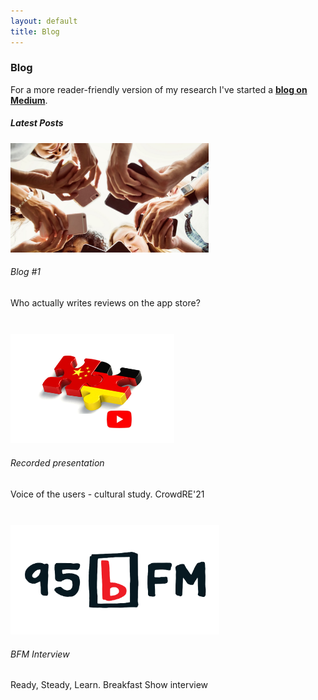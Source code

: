 ```yaml
---
layout: default
title: Blog
---
```

<div class="container-fluid">
  <div class="mb-4"> 
  <h3 class="text-primary">Blog</h3>
  For a more reader-friendly version of my research I've started a <a href="https://medium.com/@james-tizard" target="_blank" style="font-weight:bold">blog on Medium</a>.
  </div>

  <h5 class="text-primary">Latest Posts</h5>


  <div class="row" >
  <div class="col-lg-3 col-md-5 col-sm-4 mt-4 mb-5">
    <div class="card bg-primary text-white bg-info" >
    <img class="card-img-top" src="imgs\blog_image_1.png" style="height:175px;" alt="Card image cap">
    <div class="card-body" style="height:108px;">
    <h6 class="card-title">Blog #1 </h6>
    <!-- <p class="card-text">Who actually writes reviews on the app store?</p> -->
    Who actually writes reviews on the app store?
    <a href="https://medium.com/@james-tizard/who-actually-writes-reviews-on-the-app-store-and-software-forums-d5a492be3fc0" target="_blank"  class="stretched-link"></a>
      <!-- <h5 class="card-title">Card title</h5> -->
      <!-- <a href="https://medium.com/@james-tizard/who-actually-writes-reviews-on-the-app-store-and-software-forums-d5a492be3fc0" target="_blank" style="font-weight:bold">Who actually writes reviews on the app store?</a> -->
      <!-- <a href="#" class="btn btn-primary">Go somewhere</a> -->
    </div>
    </div>
  </div>
  
   <div class="col-lg-3 col-md-5 col-sm-4 mt-4 mb-5">  
    <div class="bg-primary text-white bg-info card">
    
  <!-- <iframe class="card-img-top" height="195" 
  src="https://www.youtube.com/embed/bUBfTSyIDX8">
  </iframe> -->
<img class="card-img-top" src="imgs\cultural presentation.PNG" alt="Card image cap" style="height:175px;">
  <div class="card-body" style="height:108px;">
  <h6 class="card-title"> Recorded presentation   </h6>
     Voice of the users - cultural study. CrowdRE'21
     <a href="https://www.youtube.com/embed/bUBfTSyIDX8" target="_blank"  class="stretched-link"></a>
  </div>
</div>
</div>

  <div class="col-lg-3 col-md-5 col-sm-4 mt-4 mb-5">  
    <div class="bg-primary text-white bg-info card">
    <a href="https://95bfm.com/bcast/ready-steady-learn-w-james-tizard-november-17-2020" target="_blank"><img class="card-img-top" src="imgs\95bFM.png" alt="Card image cap" style="height:175px;"></a>
  <div class="card-body" style="height:108px;">
  <div class="mb-2">
  <h6 class="card-title"> BFM Interview   </h6>
  
  Ready, Steady, Learn. Breakfast Show interview
  </div>
  
  <!-- <audio id="bcast--23897" style="width: 100%;" controls="controls" controlsList="download" preload="metadata" src="https://95bfm.com/sites/default/files/171120_Ready_Steady_Learn.mp3"></audio> -->
  
  </div>
</div>
</div>




  </div>
</div>




 <!-- <h3>Ready, Steady, Learn w/ James Tizard: November 17, 2020</h3><span class="file"><img class="file-icon" alt="" title="audio/mpeg" src="/modules/file/icons/audio-x-generic.png" /> <a href="https://95bfm.com/sites/default/files/171120_Ready_Steady_Learn.mp3" type="audio/mpeg; length=55539102">Ready, Steady, Learn w/ James Tizard: November 17, 2020</a> <span class="meta"><span class="file--file-type">Ready, Steady, Learn w/ James Tizard: November 17, 2020</span>, <span class="file--file-size">52.97 MB</span></span></span><div class="field field-name-field-broadcast-date"><span class="date-display-single" property="dc:date" datatype="xsd:dateTime" content="2020-11-17T00:00:00+13:00">Tuesday, November 17, 2020</span></div><div class="field field-name-field-file-description"><p>University of Auckland, James Tizard, who is a PhD student in software engineering dials into the Breakfast Show this morning to teach up about apps, who uses them and who reviews them.&nbsp;</p></div><div class="field field-name-play-file has-margin-top-half"><audio id="bcast--23897" controls="controls" controlsList="nodownload" preload="metadata" src="https://95bfm.com/sites/default/files/171120_Ready_Steady_Learn.mp3">&nbsp;</audio></div><a href="/bcasts/" class="group-link field-group-link"><div class="field field-name-field-term-bcast"><div  class="ds-1col taxonomy-term vocabulary-bcast view-mode-term_image_teaser  clearfix"> -->

